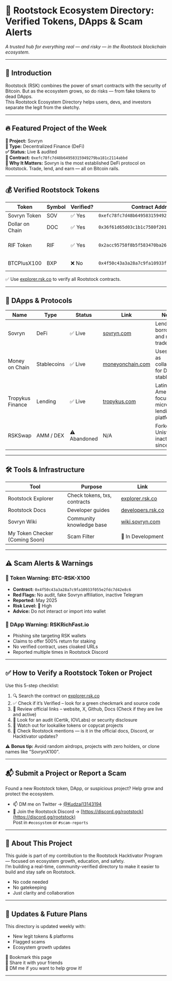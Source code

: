 

# 🧭 Rootstock Ecosystem Directory: Verified Tokens, DApps & Scam Alerts
_A trusted hub for everything real — and risky — in the Rootstock blockchain ecosystem._

---

## 📌 Introduction
Rootstock (RSK) combines the power of smart contracts with the security of Bitcoin. But as the ecosystem grows, so do risks — from fake tokens to dead DApps.  
This Rootstock Ecosystem Directory helps users, devs, and investors separate the legit from the sketchy.

---

## 🔥 Featured Project of the Week
**💼 Project:** Sovryn  
**📍 Type:** Decentralized Finance (DeFi)  
**✅ Status:** Live & audited  
**🔗 Contract:** `0xefc78fc7d48b64958315949279ba181c2114abbd`  
**🧠 Why It Matters:** Sovryn is the most established DeFi protocol on Rootstock. Trade, lend, and earn — all on Bitcoin rails.

---

## 💰 Verified Rootstock Tokens

| Token          | Symbol | Verified? | Contract Address                               | Audit           | Risk    |
| -------------- | ------ | --------- | ---------------------------------------------- | --------------- | ------- |
| Sovryn Token   | SOV    | ✅ Yes    | `0xefc78fc7d48b64958315949279ba181c2114abbd` | ✅ Certik       | Low     |
| Dollar on Chain| DOC    | ✅ Yes    | `0x36f61d65d03c1b1c7580f201cbf4432cd06ac6f2` | ✅ IOVLabs      | Low     |
| RIF Token      | RIF    | ✅ Yes    | `0x2acc95758f8b5f583470ba265eb685a8f45fc9d5` | ✅ External Audit| Low     |
| BTCPlusX100    | BXP    | ❌ No     | `0x4f50c43a3a28a7c9fa10933f055e2fdc7d42e8c6` | ❌ None         | ⚠️ Scam |

✅ Use [explorer.rsk.co](https://explorer.rsk.co) to verify all Rootstock contracts.

---

## 🧩 DApps & Protocols

| Name           | Type       | Status         | Link                | Notes                               |
| -------------- | ---------- | -------------- | ------------------- | ---------------------------------- |
| Sovryn         | DeFi       | ✅ Live        | [sovryn.com](https://sovryn.com) | Lend, borrow, and margin trade BTC |
| Money on Chain | Stablecoins| ✅ Live        | [moneyonchain.com](https://moneyonchain.com) | Uses BTC as collateral for DOC stablecoins |
| Tropykus Finance | Lending  | ✅ Live        | [tropykus.com](https://tropykus.com) | Latin America-focused micro lending platform |
| RSKSwap        | AMM / DEX  | ⚠️ Abandoned   | N/A                 | Forked Uniswap, inactive since 2023 |

---

## 🛠️ Tools & Infrastructure

| Tool                | Purpose            | Link                    |
| ------------------- | ------------------ | ----------------------- |
| Rootstock Explorer  | Check tokens, txs, contracts | [explorer.rsk.co](https://explorer.rsk.co) |
| Rootstock Docs      | Developer guides   | [developers.rsk.co](https://developers.rsk.co) |
| Sovryn Wiki         | Community knowledge base | [wiki.sovryn.com](https://wiki.sovryn.com) |
| My Token Checker (Coming Soon) | Scam Filter | 🚧 In Development       |

---

## ⚠️ Scam Alerts & Warnings

### 🚨 Token Warning: BTC-RSK-X100
- **Contract:** `0x4f50c43a3a28a7c9fa10933f055e2fdc7d42e8c6`  
- **Red Flags:** No audit, fake Sovryn affiliation, inactive Telegram  
- **Reported:** May 2025  
- **Risk Level:** 🔴 High  
- **Advice:** Do not interact or import into wallet

### 🚨 DApp Warning: RSKRichFast.io
- Phishing site targeting RSK wallets  
- Claims to offer 500% return for staking  
- No verified contract, uses cloaked URLs  
- Reported multiple times in Rootstock Discord  

---

## ✅ How to Verify a Rootstock Token or Project

Use this 5-step checklist:  
1. 🔍 Search the contract on [explorer.rsk.co](https://explorer.rsk.co)  
2. ✅ Check if it’s Verified – look for a green checkmark and source code  
3. 🔗 Review official links – website, X, Github, Docs (Check if they are live and active)  
4. 📜 Look for an audit (Certik, IOVLabs) or security disclosure  
5. 🚩 Watch out for lookalike tokens or copycat projects  
6. 🧠 Check Rootstock mentions — is it in the official docs, Discord, or Hacktivator updates?

⚠️ **Bonus tip:** Avoid random airdrops, projects with zero holders, or clone names like "SovrynX100".

---

## 📬 Submit a Project or Report a Scam

Found a new Rootstock token, DApp, or suspicious project? Help grow and protect the ecosystem.

- 📫 DM me on Twitter → [@Kudzai13143194](https://twitter.com/Kudzai13143194)  
- 💬 Join the Rootstock Discord → [https://discord.gg/rootstock](https://discord.gg/rootstock)  
  Post in `#ecosystem` or `#scam-reports`

---

## 🙌 About This Project

This guide is part of my contribution to the Rootstock Hacktivator Program — focused on ecosystem growth, education, and safety.  
I’m building a real-time, community-verified directory to make it easier to build and stay safe on Rootstock.  
- No code needed  
- No gatekeeping  
- Just clarity and collaboration

---

## 🔁 Updates & Future Plans

This directory is updated weekly with:  
- New legit tokens & platforms  
- Flagged scams  
- Ecosystem growth updates

📌 Bookmark this page  
🔁 Share it with your friends  
📢 DM me if you want to help grow it!

---
